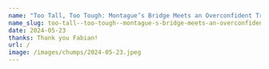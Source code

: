 ```yaml
---
name: "Too Tall, Too Tough: Montague’s Bridge Meets an Overconfident Transit Van"
name_slug: too-tall--too-tough--montague-s-bridge-meets-an-overconfident-transit-van
date: 2024-05-23
thanks: Thank you Fabian!
url: /
image: /images/chumps/2024-05-23.jpeg
---
```

